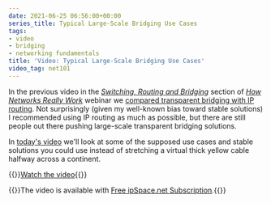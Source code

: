 ```yaml
---
date: 2021-06-25 06:56:00+00:00
series_title: Typical Large-Scale Bridging Use Cases
tags:
- video
- bridging
- networking fundamentals
title: 'Video: Typical Large-Scale Bridging Use Cases'
video_tag: net101
---
```

In the previous video in the _[Switching, Routing and Bridging](https://my.ipspace.net/bin/list?id=Net101#SWITCH)_ section of _[How Networks Really Work](https://www.ipspace.net/Net101)_ webinar we [compared transparent bridging with IP routing](/2021/06/video-routing-bridging/). Not surprisingly (given my well-known bias toward stable solutions) I recommended using IP routing as much as possible, but there are still people out there pushing large-scale transparent bridging solutions. 

In [today's video](https://my.ipspace.net/bin/get/Net101/BR3%20-%20Typical%20Large-Scale%20Bridging%20Use%20Cases.mp4?doccode=Net101) we'll look at some of the supposed use cases and stable solutions you could use instead of stretching a virtual thick yellow cable halfway across a continent.

{{<jump>}}[Watch the video](https://my.ipspace.net/bin/get/Net101/BR3%20-%20Typical%20Large-Scale%20Bridging%20Use%20Cases.mp4?doccode=Net101){{</jump>}}

{{<note free>}}The video is available with [Free ipSpace.net Subscription](https://www.ipspace.net/Subscription/Free).{{</note>}}
